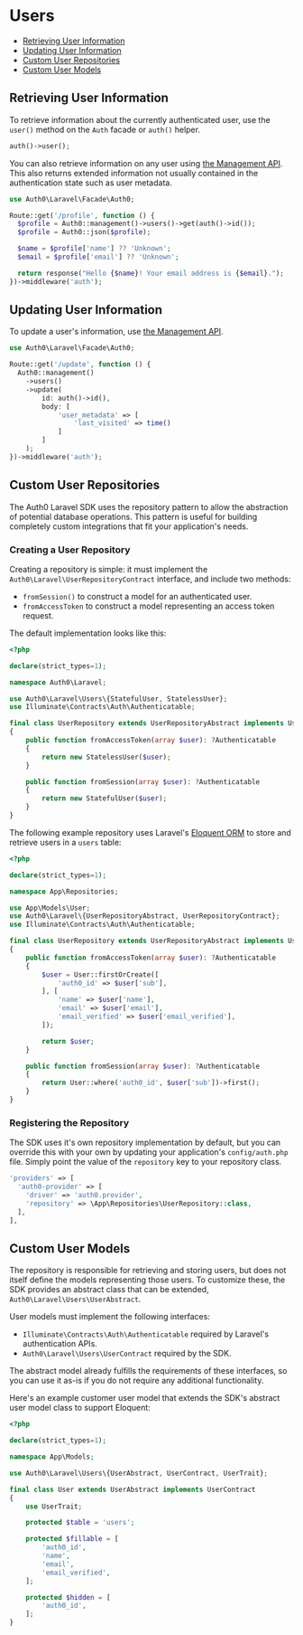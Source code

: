 # Users

-   [Retrieving User Information](#retrieving-user-information)
-   [Updating User Information](#updating-user-information)
-   [Custom User Repositories](#custom-user-repositories)
-   [Custom User Models](#custom-user-models)

## Retrieving User Information

To retrieve information about the currently authenticated user, use the `user()` method on the `Auth` facade or `auth()` helper.

```php
auth()->user();
```

You can also retrieve information on any user using [the Management API](./Management.md). This also returns extended information not usually contained in the authentication state such as user metadata.

```php
use Auth0\Laravel\Facade\Auth0;

Route::get('/profile', function () {
  $profile = Auth0::management()->users()->get(auth()->id());
  $profile = Auth0::json($profile);

  $name = $profile['name'] ?? 'Unknown';
  $email = $profile['email'] ?? 'Unknown';

  return response("Hello {$name}! Your email address is {$email}.");
})->middleware('auth');
```

## Updating User Information

To update a user's information, use [the Management API](./Management.md).

```php
use Auth0\Laravel\Facade\Auth0;

Route::get('/update', function () {
  Auth0::management()
    ->users()
    ->update(
        id: auth()->id(),
        body: [
            'user_metadata' => [
                'last_visited' => time()
            ]
        ]
    );
})->middleware('auth');
```

## Custom User Repositories

The Auth0 Laravel SDK uses the repository pattern to allow the abstraction of potential database operations. This pattern is useful for building completely custom integrations that fit your application's needs.

### Creating a User Repository

Creating a repository is simple: it must implement the `Auth0\Laravel\UserRepositoryContract` interface, and include two methods:

-   `fromSession()` to construct a model for an authenticated user.
-   `fromAccessToken` to construct a model representing an access token request.

The default implementation looks like this:

```php
<?php

declare(strict_types=1);

namespace Auth0\Laravel;

use Auth0\Laravel\Users\{StatefulUser, StatelessUser};
use Illuminate\Contracts\Auth\Authenticatable;

final class UserRepository extends UserRepositoryAbstract implements UserRepositoryContract
{
    public function fromAccessToken(array $user): ?Authenticatable
    {
        return new StatelessUser($user);
    }

    public function fromSession(array $user): ?Authenticatable
    {
        return new StatefulUser($user);
    }
}
```

The following example repository uses Laravel's [Eloquent ORM](https://laravel.com/docs/eloquent) to store and retrieve users in a `users` table:

```php
<?php

declare(strict_types=1);

namespace App\Repositories;

use App\Models\User;
use Auth0\Laravel\{UserRepositoryAbstract, UserRepositoryContract};
use Illuminate\Contracts\Auth\Authenticatable;

final class UserRepository extends UserRepositoryAbstract implements UserRepositoryContract
{
    public function fromAccessToken(array $user): ?Authenticatable
    {
        $user = User::firstOrCreate([
            'auth0_id' => $user['sub'],
        ], [
            'name' => $user['name'],
            'email' => $user['email'],
            'email_verified' => $user['email_verified'],
        ]);

        return $user;
    }

    public function fromSession(array $user): ?Authenticatable
    {
        return User::where('auth0_id', $user['sub'])->first();
    }
}
```

### Registering the Repository

The SDK uses it's own repository implementation by default, but you can override this with your own by updating your application's `config/auth.php` file. Simply point the value of the `repository` key to your repository class.

```php
'providers' => [
  'auth0-provider' => [
    'driver' => 'auth0.provider',
    'repository' => \App\Repositories\UserRepository::class,
  ],
],
```

## Custom User Models

The repository is responsible for retrieving and storing users, but does not itself define the models representing those users. To customize these, the SDK provides an abstract class that can be extended, `Auth0\Laravel\Users\UserAbstract`.

User models must implement the following interfaces:

-   `Illuminate\Contracts\Auth\Authenticatable` required by Laravel's authentication APIs.
-   `Auth0\Laravel\Users\UserContract` required by the SDK.

The abstract model already fulfills the requirements of these interfaces, so you can use it as-is if you do not require any additional functionality.

Here's an example customer user model that extends the SDK's abstract user model class to support Eloquent:

```php
<?php

declare(strict_types=1);

namespace App\Models;

use Auth0\Laravel\Users\{UserAbstract, UserContract, UserTrait};

final class User extends UserAbstract implements UserContract
{
    use UserTrait;

    protected $table = 'users';

    protected $fillable = [
        'auth0_id',
        'name',
        'email',
        'email_verified',
    ];

    protected $hidden = [
        'auth0_id',
    ];
}
```
